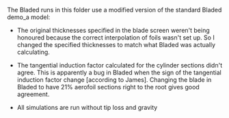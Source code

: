 The Bladed runs in this folder use a modified version of the standard
Bladed demo_a model:

 - The original thicknesses specified in the blade screen weren't
   being honoured because the correct interpolation of foils wasn't
   set up. So I changed the specified thicknesses to match what Bladed
   was actually calculating.
 
 - The tangential induction factor calculated for the cylinder
   sections didn't agree. This is apparently a bug in Bladed when the
   sign of the tangential induction factor change [according to
   James]. Changing the blade in Bladed to have 21% aerofoil sections
   right to the root gives good agreement.

 - All simulations are run without tip loss and gravity